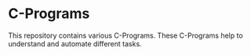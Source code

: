# C-Programs
This repository contains various C-Programs. These C-Programs help to understand and automate different tasks.

